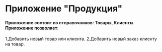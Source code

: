 # Приложение "Продукция"
#### Приложение состоит из стправочников: Товары, Клиенты. Приложение позволяет:
1.Добавить новый товар или клиента.
2.Добавить новый заказ клиенту на товар.
